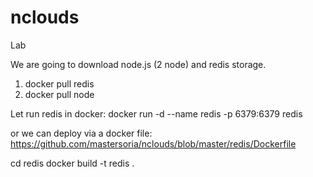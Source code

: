 # nclouds
Lab

We are going to download node.js (2 node) and redis storage.

1. docker pull redis
2. docker pull node

Let run redis in docker:
  docker run -d --name redis -p 6379:6379 redis

or we can deploy via a docker file: https://github.com/mastersoria/nclouds/blob/master/redis/Dockerfile 

 cd redis
 docker build -t redis .


